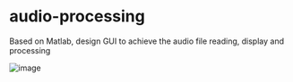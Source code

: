 # audio-processing
Based on Matlab, design GUI to achieve the audio file reading, display and processing

![image](https://user-images.githubusercontent.com/59004542/120093272-b3e88480-c14b-11eb-8ff5-ae57cbb6114d.png)
